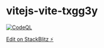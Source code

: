 # vitejs-vite-txgg3y

[![CodeQL](https://github.com/jsbase/vitejs-vite/actions/workflows/codeql-analysis.yml/badge.svg?branch=master)](https://github.com/jsbase/vitejs-vite/actions/workflows/codeql-analysis.yml)

[Edit on StackBlitz ⚡️](https://stackblitz.com/edit/vite-svelte)

